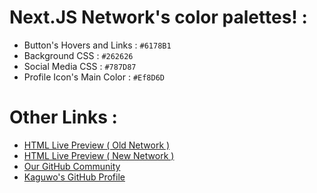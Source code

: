 # Next.JS Network's color palettes! :

- Button's Hovers and Links : <code>#6178B1</code>
- Background CSS : <code>#262626</code>
- Social Media CSS : <code>#787D87</code>
- Profile Icon's Main Color : <code>#Ef8D6D</code>

# Other Links :

- <a href="https://kaguwo.com/"> HTML Live Preview ( Old Network )</a>
- <a href="https://alfreddo.ga/"> HTML Live Preview ( New Network )</a>
- <a href="https://github.com/KaguwoNetwork/"> Our GitHub Community</a>
- <a href="https://github.com/kaguwomin"> Kaguwo's GitHub Profile</a>
